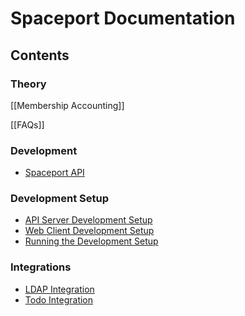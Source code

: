 # Spaceport Documentation

## Contents

### Theory

[[Membership Accounting]]

[[FAQs]]

### Development

- [Spaceport API](api.md)

### Development Setup

- [API Server Development Setup](dev_apiserver.md)
- [Web Client Development Setup](dev_webclient.md)
- [Running the Development Setup](dev_running.md)

### Integrations

- [LDAP Integration](integration_ldap.md)
- [Todo Integration](integration_todo.md)
